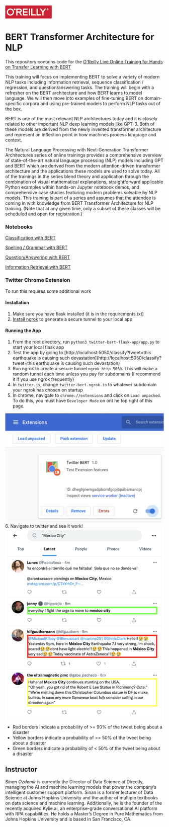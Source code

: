 ![oreilly-logo](images/oreilly.png)

# BERT Transformer Architecture for NLP

This repository contains code for the [O'Reilly Live Online Training for Hands on Transfer Learning with BERT](https://learning.oreilly.com/live-events/hands-on-transfer-learning-for-nlp-with-bert/0636920061282/0636920061281)

This training will focus on implementing BERT to solve a variety of modern NLP tasks including information retrieval, sequence classification / regression, and question/answering tasks. The training will begin with a refresher on the BERT architecture and how BERT learns to model language. We will then move into examples of fine-tuning BERT on domain-specific corpora and using pre-trained models to perform NLP tasks out of the box.

BERT is one of the most relevant NLP architectures today and it is closely related to other important NLP deep learning models like GPT-3. Both of these models are derived from the newly invented transformer architecture and represent an inflection point in how machines process language and context.

The Natural Language Processing with Next-Generation Transformer Architectures series of online trainings provides a comprehensive overview of state-of-the-art natural language processing (NLP) models including GPT and BERT which are derived from the modern attention-driven transformer architecture and the applications these models are used to solve today. All of the trainings in the series blend theory and application through the combination of visual mathematical explanations, straightforward applicable Python examples within hands-on Jupyter notebook demos, and comprehensive case studies featuring modern problems solvable by NLP models. This training is part of a series and assumes that the attendee is coming in with knowledge from BERT Transformer Architecture for NLP training. (Note that at any given time, only a subset of these classes will be scheduled and open for registration.)

### Notebooks

[Classification with BERT](notebooks/classification.ipynb)

[Spelling / Grammar with BERT](notebooks/grammar_spell_check.ipynb)

[Question/Answering with BERT](notebooks/question_answering.ipynb)

[Information Retrieval with BERT](notebooks/information_retrieval.ipynb)

### Twitter Chrome Extension

To run this requires some additional work

#### Installation

1. Make sure you have flask installed (it is in the requirements.txt)
2. [Install ngrok](https://dashboard.ngrok.com/get-started/setup) to generate a secure tunnel to your local app

#### Running the App
1. From the root directory, run `python3 twitter-bert-flask-app/app.py` to start your local flask app
2. Test the app by  going to [http://localhost:5050/classify?tweet=this earthquake is causing such devastation](http://localhost:5050/classify?tweet=this earthquake is causing such devastation)
3. Run ngrok to create a secure tunnel `ngrok http 5050`. This will make a random tunnel each time unless you pay for subdomains (I recommend it if you use ngrok frequently)
4. In `twitter.js`, change `twitter-bert.ngrok.io` to whatever subdomain your ngrok has chosen on startup
5. In chrome, navigate to `chrome://extensions` and click on `Load unpacked`. To do this, you must have `Developer Mode` on ont he top right of this page.

![chrome-extension](images/chrome_extension.png)
6. Navigate to twitter and see it work!
![twitter](images/twitter_eg.png)

- Red borders indicate a probability of >= 90% of the tweet being about a disaster
- Yellow borders indicate a probability of >= 50% of the tweet being about a disaster
- Green borders indicate a probability of < 50% of the tweet being about a disaster


## Instructor

*Sinan Ozdemir* is currently the Director of Data Science at Directly, managing the AI and machine learning models that power the company’s intelligent customer support platform. Sinan is a former lecturer of Data Science at Johns Hopkins University and the author of multiple textbooks on data science and machine learning. Additionally, he is the founder of the recently acquired Kylie.ai, an enterprise-grade conversational AI platform with RPA capabilities. He holds a Master’s Degree in Pure Mathematics from Johns Hopkins University and is based in San Francisco, CA.